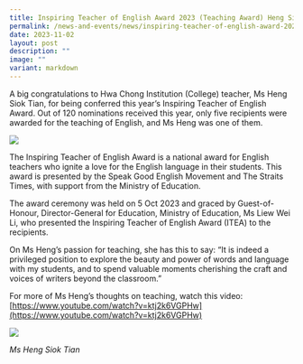 ```yaml
---
title: Inspiring Teacher of English Award 2023 (Teaching Award) Heng Siok Tian
permalink: /news-and-events/news/inspiring-teacher-of-english-award-2023-heng-siok-tian/
date: 2023-11-02
layout: post
description: ""
image: ""
variant: markdown
---
```

A big congratulations to Hwa Chong Institution (College) teacher, Ms Heng Siok Tian, for being conferred this year’s Inspiring Teacher of English Award. Out of 120 nominations received this year, only five recipients were awarded for the teaching of English, and Ms Heng was one of them.

![](https://admindev.hci.edu.sg/uploads/ITEA_2023_P2_220e052bd3.jpg)

The Inspiring Teacher of English Award is a national award for English teachers who ignite a love for the English language in their students. This award is presented by the Speak Good English Movement and The Straits Times, with support from the Ministry of Education.

The award ceremony was held on 5 Oct 2023 and graced by Guest-of-Honour, Director-General for Education, Ministry of Education, Ms Liew Wei Li, who presented the Inspiring Teacher of English Award (ITEA) to the recipients. 

On Ms Heng’s passion for teaching, she has this to say: “It is indeed a privileged position to explore the beauty and power of words and language with my students, and to spend valuable moments cherishing the craft and voices of writers beyond the classroom.”

For more of Ms Heng’s thoughts on teaching, watch this video: [https://www.youtube.com/watch?v=ktj2k6VGPHw](https://www.youtube.com/watch?v=ktj2k6VGPHw)

![](/uploads/ITEA_2023_Cover_photo_4de70449ea.jpg)

_Ms Heng Siok Tian_
